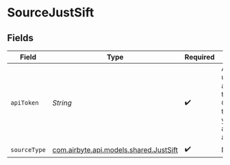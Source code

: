 # SourceJustSift


## Fields

| Field                                                                                                | Type                                                                                                 | Required                                                                                             | Description                                                                                          |
| ---------------------------------------------------------------------------------------------------- | ---------------------------------------------------------------------------------------------------- | ---------------------------------------------------------------------------------------------------- | ---------------------------------------------------------------------------------------------------- |
| `apiToken`                                                                                           | *String*                                                                                             | :heavy_check_mark:                                                                                   | API token to use for accessing the Sift API. Obtain this token from your Sift account administrator. |
| `sourceType`                                                                                         | [com.airbyte.api.models.shared.JustSift](../../models/shared/JustSift.md)                            | :heavy_check_mark:                                                                                   | N/A                                                                                                  |